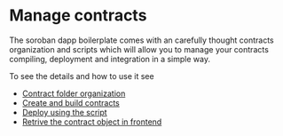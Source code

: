 # Manage contracts

The soroban dapp boilerplate comes with an carefully thought contracts organization and scripts which will allow you to manage your contracts compiling, deployment and integration in a simple way.

To see the details and how to use it see
 
- [Contract folder organization](./contract_folder_organization.md)
- [Create and build contracts](./create_and_build_contracts.md)
- [Deploy using the script](./deploy_contracts.md)
- [Retrive the contract object in frontend](./frontend_contract_object.md)


